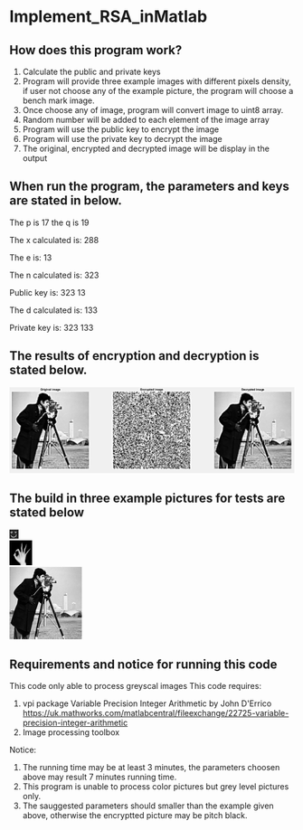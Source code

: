 # Implement_RSA_inMatlab

## How does this program work?

1.  Calculate the public and private keys 
2. Program will provide three example images with different pixels density, if user not choose any of the example picture, the program will choose a bench mark image.
3.  Once choose any of image, program will convert image to uint8 array.
4.  Random number will be added to each element of the image array
5.  Program will use the public key to encrypt the image
6.  Program will use the private key to decrypt the image 
7.  The original, encrypted and decrypted image will be display in the output

## When run the program, the parameters and keys are stated in below. 

The p is 17 the q is 19

The x calculated is: 288

The e is: 13

The n calculated is: 323

Public key is: 323 13

The d calculated is: 133

Private key is: 323 133 


## The results of encryption and decryption is stated below.

![image](example.png)

## The build in three example pictures for tests are stated below
![image](/Pics/haha_tiny_bw.png)    
![image](/Pics/xray_big.png)    
![image](/Pics/camera_man_large.png)    

## Requirements and notice for running this code
This code only able to process greyscal images
This code requires:
1. vpi package Variable Precision Integer Arithmetic by John D'Errico
https://uk.mathworks.com/matlabcentral/fileexchange/22725-variable-precision-integer-arithmetic
2. Image processing toolbox

Notice: 
1. The running time may be at least 3 minutes, the parameters choosen above may result 7 minutes running time. 
2. This program is unable to process color pictures but grey level pictures only.
3. The sauggested parameters should smaller than the example given above, otherwise the encryptted picture may be pitch black. 
